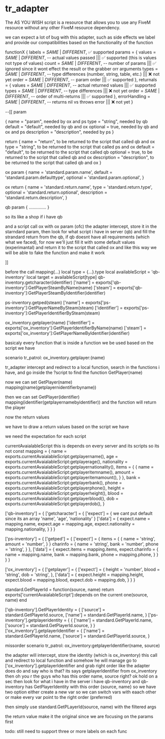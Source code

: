# tr_adapter

The AS YOU WISH script is a resource that allows you to use any FiveM resource without any other FiveM resource dependency. 

we can expect a lot of bug with this adapter, such as side effects
we label and provide our compatibilities based on the functionality of the function

functionX {
  labels = _SAME_ | _DIFFERENT_, ✅ supported
  params = {
    values  = _SAME_ | _DIFFERENT_,   -- actual values passed ||| ✅ supported (this is values not type of values)
    count   = _SAME_ | _DIFFERENT_,   -- number of params ||| ✅ ignored since it wont effect the result or the grabber orr arguments
    types   = _SAME_ | _DIFFERENT_,   -- type differences (number, string, table, etc.) ||| ❌ not yet
    order   = _SAME_ | _DIFFERENT_,   -- param order ||| ✅ supported
  },
  returnals = {
    values  = _SAME_ | _DIFFERENT_,   -- actual returned values ||| ✅ supported
    types   = _SAME_ | _DIFFERENT_,   -- type differences ||| ❌ not yet
    order   = _SAME_ | _DIFFERENT_,   -- order of multi-returns ||| ✅ supported
  },
  errorHandling = _SAME_ | _DIFFERENT_, -- returns nil vs throws error ||| ❌ not yet
}

--[[ param

{
  name = "param", needed by ox and ps
  type = "string", needed by qb
  default = "default", needed by qb and ox
  optional = true, needed by qb and ox and ps
  description = "description", needed by ps
}

return {
  name = "return", to be returned to the script that called qb and ox
  type = "string", to be returned to the script that called ps and ox
  default = "default", to be returned to the script that called qb
  optional = true, to be returned to the script that called qb and ox
  description = "description", to be returned to the script that called qb and ox
}


ox param {
  name = 'standard.param.name',
  default = 'standard.param.defaulttype',
  optional = 'standard.param.optional',
}

ox return {
  name = 'standard.return.name',
  type = 'standard.return.type',
  optional = 'standard.return.optional',
  description = 'standard.return.description',
}

qb param {
  ..............
}

so its like a shop 
if i have qb

and a script call ox
with ox param (ofc)
the adapter intercept, store it in the starndard param, then look for what script i have in server (qb) and fill the strandard return from the qb,
if qb doesnt have all requirements (which what we faced), for now we'll just fill it with some default values (experimantal) and return it to the script that called ox
and like this way we will be able to fake the function and make it work



 ]]

before the call
mapping(...)
  local type = {...}.type
  local availableScript = 'qb-inventory'
  local target = availableScript[type]
 qb-inventory.getcharacter(identifier)
  ['name'] = exports['qb-inventory']:GetPlayerSteamByName(name)
  ['steam'] = exports['qb-inventory']:GetPlayerSteamByIdentifier(identifier)

 ps-inventory.getped(steam)
    ['name'] = exports['ps-inventory']:GetPlayerNameBySteam(steam)
    ['identifier'] = exports['ps-inventory']:GetPlayerIdentifierBySteam(steam)

 ox_inventory.getplayer(name)
    ['identifier'] = exports['ox_inventory']:GetPlayerIdentifierByName(name)
    ['steam'] = exports['ox_inventory']:GetPlayerNameByIdentifier(identifier)

basicaly every function that is inside a function we be used based on the script we have

scenario
tr_patrol: ox_inventory.getplayer:(name)

tr_adapter intercept and redirect to a local function, search in the functions i have, and go inside the ?script to find the function GetPlayer(name)

now we can set GetPlayer(name)
mapping(name(getplayernidentifierbyname))

then we can set GetPlayer(identifier)
mapping(identifier(getplayernamebyidentifier))
and the function will return the player

now the return values

we have to draw a return values based on the script we have


we need the expectation for each script

currentAvaialableScript this is depends on every server and its scripts so its not const
mapping = {
  name = exports.currentAvaialableScript:getplayername(),
  age = exports.currentAvaialableScript:getplayerage(),
  nationality = exports.currentAvaialableScript:getplayernationality(),
  items = {
    {
      name = exports.currentAvaialableScript:getplayeritemname(),
      amount = exports.currentAvaialableScript:getplayeritemamount(),
    }
  },
  bank = exports.currentAvaialableScript:getplayerbank(),
  phone = exports.currentAvaialableScript:getplayerphone(),
  height = exports.currentAvaialableScript:getplayerheight(),
  blood = exports.currentAvaialableScript:getplayerblood(),
  dob = exports.currentAvaialableScript:getplayerdob(),
}

['qb-inventory'] = {
  ['getcharacter'] = {
    ['expect'] = { we cant put default since its an array
      'name', 'age', 'nationality'
    }
    ['data'] = {
      expect.name = mapping.name,
      expect.age = mapping.age,
      expect.nationality = mapping.nationality,
    }
  }
}

['ps-inventory'] = {
  ['getped'] = {
    ['expect'] = {
      items = {
        {
          name = 'string',
          amount = 'number',
        }
      }
      charinfo = {
        name = 'string',
        bank = 'number',
        phone = 'string',
      }
    },
    ['data'] = {
      expect.items = mapping.items,
      expect.charinfo = {
        name = mapping.name,
        bank = mapping.bank,
        phone = mapping.phone,
      }
    }
  }
}

['ox_inventory'] = {
  ['getplayer'] = {
    ['expect'] = {
      height = 'number',
      blood = 'string',
      dob = 'string',
    },
    ['data'] = {
      expect.height = mapping.height,
      expect.blood = mapping.blood,
      expect.dob = mapping.dob,
    }
  }
}







standard.GetPlayerId = function(source, name)
  return exports['currentAvaialableScript']:depends on the current one(source, name)
end

['qb-inventory'].GetPlayerIdentity = {
  ['source'] = standard.GetPlayerId.source,
  ['name'] = standard.GetPlayerId.name,
}
['ps-inventory'].getplayeridentity = {
  {
    ['name'] = standard.GetPlayerId.name,
    ['source'] = standard.GetPlayerId.source,
  }
}
['ox_inventory'].getplayerIdentifier = {
  ['name'] = standard.GetPlayerId.name,
  ['source'] = standard.GetPlayerId.source,
}

missorder scenario
tr_patrol: ox_inventory:getplayerIdentifier(name, source)

the adapter will intercept, store the identity (which is ox_inventory) this call and redirect to local function
and somehow he will manage go to ['ox_inventory'].getplayerIdentifier and grab right order
like
the adapter does do and say
who is that?
its says
getplayerIdentifier from ox_inventory
then
oh you r the guys who has this order name, source right? ok hold on a sec
then look for what i have in the server
i have qb-inventory
and qb-inventory has GetPlayerIdentity with this order {source, name}
so we have two option
either create a new var so we can switch vars with eaach other 
or
make every var point to the right order (preferred)

then simply use standard.GetPLayerId(source, name) with the filtered args

the return value make it the original since we are focusing on the params first


todo:
still need to support three or more labels on each func